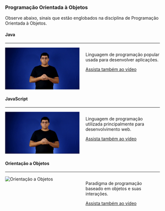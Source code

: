 ### Programação Orientada à Objetos
Observe abaixo, sinais que estão englobados na disciplina de Programação Orientada à Objetos.

#### Java
<hr>
<div style="display: flex;">
    <div style="flex: 1;">
        <img src="https://github.com/Matheusxr77/libras-bcc/blob/main/sinais/Java.gif" alt="Java" style="max-width: 100%;">
    </div>
    <div style="flex: 1; padding-left: 20px;">
        <p>Linguagem de programação popular usada para desenvolver aplicações.</p>
        <a href="https://www.youtube.com/embed/z-0jK9jk1MY?si=PFvuXPHyK9yAWbh4">Assista também ao vídeo</a>
    </div>
</div>

#### JavaScript
<hr>
<div style="display: flex;">
    <div style="flex: 1;">
        <img src="https://github.com/Matheusxr77/libras-bcc/blob/main/sinais/JavaScript.gif" alt="JavaScript" style="max-width: 100%;">
    </div>
    <div style="flex: 1; padding-left: 20px;">
        <p>Linguagem de programação utilizada principalmente para desenvolvimento web.</p>
        <a href="https://www.youtube.com/embed/W1eG5QcHyko?si=UJNTr8oij7iePETF">Assista também ao vídeo</a>
    </div>
</div>

#### Orientação a Objetos
<hr>
<div style="display: flex;">
    <div style="flex: 1;">
        <img src="https://github.com/Matheusxr77/libras-bcc/blob/main/sinais/Orientacao_a_Objetos.gif" alt="Orientação a Objetos" style="max-width: 100%;">
    </div>
    <div style="flex: 1; padding-left: 20px;">
        <p>Paradigma de programação baseado em objetos e suas interações.</p>
        <a href="https://www.youtube.com/embed/L6UfylBzans?si=FRVRG1EJt3ZRDysX">Assista também ao vídeo</a>
    </div>
</div>
